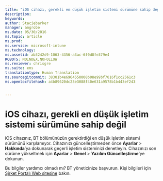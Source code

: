 ```yaml
---
title: "iOS cihazı, gerekli en düşük işletim sistemi sürümüne sahip değil | Microsoft Intune"
description: 
keywords: 
author: Staciebarker
manager: angrobe
ms.date: 05/30/2016
ms.topic: article
ms.prod: 
ms.service: microsoft-intune
ms.technology: 
ms.assetid: ab3242d9-1063-4356-a3ac-6f0d8fe379e4
ROBOTS: NOINDEX,NOFOLLOW
ms.reviewer: chrisgre
ms.suite: ems
translationtype: Human Translation
ms.sourcegitcommit: 38301b4e6964550008b08e99bf7016f1cc2561c3
ms.openlocfilehash: a4b89620dc23e3088f40e631a9578b1b443ef243


---
```



# iOS cihazı, gerekli en düşük işletim sistemi sürümüne sahip değil

iOS cihazınız, BT bölümünüzün gerektirdiği en düşük işletim sistemi sürümünü karşılamıyor.  Cihazınızı güncelleştirmeden önce **Ayarlar** &gt; **Hakkında**’ya dokunarak geçerli işletim sisteminizi denetleyin. Cihazınızı son sürüme yükseltmek için **Ayarlar** &gt; **Genel** &gt; **Yazılım Güncelleştirme**’ye dokunun.

Bu bilgiler yardımcı olmadı mı? BT yöneticinize başvurun. Kişi bilgileri için [Şirket Portalı Web sitesine](http://portal.manage.microsoft.com) bakın.





<!--HONumber=Aug16_HO5-->



